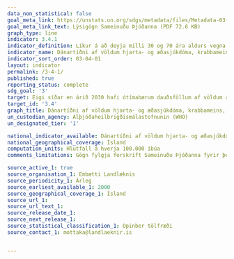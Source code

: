 ```yaml
---
data_non_statistical: false
goal_meta_link: https://unstats.un.org/sdgs/metadata/files/Metadata-03-04-01.pdf
goal_meta_link_text: Lýsigögn Sameinuðu Þjóðanna (PDF 72.6 KB)
graph_type: line
indicator: 3.4.1
indicator_definition: Líkur á að deyja milli 30 og 70 ára aldurs vegna hjarta- og æðasjúkdóma, krabbameins, sykursýki eða langvinnra öndunarfærasjúkdóma.
indicator_name: Dánartíðni af völdum hjarta- og æðasjúkdóma, krabbameins, sykursýki eða langvinnra öndunarfærasjúkdóma.
indicator_sort_order: 03-04-01
layout: indicator
permalink: /3-4-1/
published: true
reporting_status: complete
sdg_goal: '3'
target: Eigi síðar en árið 2030 hafi ótímabærum dauðsföllum af völdum annarra sjúkdóma en smitsjúkdóma verið fækkað um þriðjung með fyrirbyggjandi aðgerðum og meðferð ásamt því að stuðlað verði að geðheilbrigði og vellíðan.
target_id: '3.4'
graph_title: Dánartíðni af völdum hjarta- og æðasjúkdóma, krabbameins, sykursýki eða langvinnra öndunarfærasjúkdóma.
un_custodian_agency: Alþjóðaheilbrigðismálastofnunin (WHO)
un_designated_tier: '1'

national_indicator_available: Dánartíðni af völdum hjarta- og æðasjúkdóma, krabbameins, sykursýki eða langvinnra öndunarfærasjúkdóma.
national_geographical_coverage: Ísland
computation_units: Hlutfall á hverja 100.000 íbúa
comments_limitations: Gögn fylgja forskrift Sameinuðu Þjóðanna fyrir þennan mælikvarða. Þessi mælikvarði var fundin í samstarfi við sérfræðinga á þessu sviði. 

source_active_1: true
source_organisation_1: Embætti Landlæknis
source_periodicity_1: Árleg
source_earliest_available_1: 2000
source_geographical_coverage_1: Ísland
source_url_1:
source_url_text_1:
source_release_date_1:
source_next_release_1:
source_statistical_classification_1: Opinber tölfræði
source_contact_1: mottaka@landlaeknir.is


---
```

